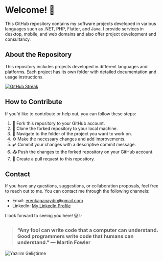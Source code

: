 # Welcome! 👋

This GitHub repository contains my software projects developed in various languages such as .NET, PHP, Flutter, and Java. I provide services in desktop, mobile, and web domains and also offer project development and consultancy.

## About the Repository

This repository includes projects developed in different languages and platforms. Each project has its own folder with detailed documentation and usage instructions.

[![GitHub Streak](https://streak-stats.demolab.com?user=erenkaganaydin)](https://git.io/streak-stats)
## How to Contribute

If you'd like to contribute or help out, you can follow these steps:

1. 🍴 Fork this repository to your GitHub account.
2. 👯 Clone the forked repository to your local machine.
3. 📝 Navigate to the folder of the project you want to work on.
4. ⚙️ Make the necessary changes and add improvements.
5. ✔️ Commit your changes with a descriptive commit message.
6. 📤 Push the changes to the forked repository on your GitHub account.
7. 🔀 Create a pull request to this repository.

## Contact

If you have any questions, suggestions, or collaboration proposals, feel free to reach out to me. You can contact me through the following channels:

- Email: erenkaganaydin@gmail.com
- LinkedIn: [My LinkedIn Profile](https://www.linkedin.com/in/eren-ka%C4%9Fan-ayd%C4%B1n-837748258/)

I look forward to seeing you here! 💻✨


> ### “Any fool can write code that a computer can understand. Good programmers write code that humans can understand.” — Martin Fowler


![Yazılım Geliştirme](https://media.giphy.com/media/l0HlCuEENf6yq7VU4/giphy.gif)
